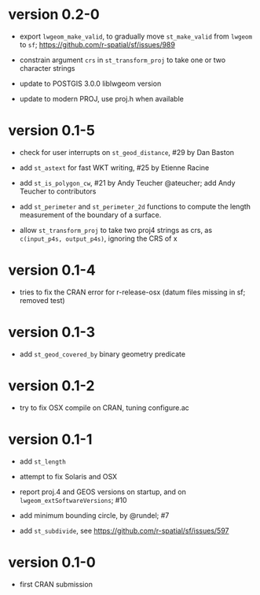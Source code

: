 # version 0.2-0

* export `lwgeom_make_valid`, to gradually move `st_make_valid` from `lwgeom` to `sf`; https://github.com/r-spatial/sf/issues/989

* constrain argument `crs` in `st_transform_proj` to take one or two character strings

* update to POSTGIS 3.0.0 liblwgeom version

* update to modern PROJ, use proj.h when available

# version 0.1-5

* check for user interrupts on `st_geod_distance`, #29 by Dan Baston

* add `st_astext` for fast WKT writing, #25 by Etienne Racine

* add `st_is_polygon_cw`, #21 by Andy Teucher @ateucher; add Andy Teucher to contributors

* add `st_perimeter` and `st_perimeter_2d` functions to compute the length measurement of the boundary of a surface.

* allow `st_transform_proj` to take two proj4 strings as crs, as `c(input_p4s, output_p4s)`, ignoring the CRS of x

# version 0.1-4

* tries to fix the CRAN error for r-release-osx (datum files missing in sf; removed test)

# version 0.1-3

* add `st_geod_covered_by` binary geometry predicate

# version 0.1-2

* try to fix OSX compile on CRAN, tuning configure.ac

# version 0.1-1

* add `st_length`

* attempt to fix Solaris and OSX

* report proj.4 and GEOS versions on startup, and on `lwgeom_extSoftwareVersions`; #10

* add minimum bounding circle, by @rundel; #7

* add `st_subdivide`, see https://github.com/r-spatial/sf/issues/597

# version 0.1-0

* first CRAN submission
